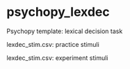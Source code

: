 # psychopy_lexdec
Psychopy template: lexical decision task


lexdec_stim.csv: practice stimuli

lexdec_stim.csv: experiment stimuli
